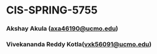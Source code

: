 # CIS-SPRING-5755
### Akshay Akula (axa46190@ucmo.edu)
### Vivekananda Reddy Kotla(vxk56091@ucmo.edu)
